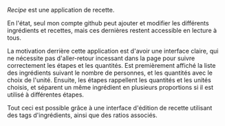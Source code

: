*Recipe* est une application de recette.

En l'état, seul mon compte github peut ajouter et modifier les différents ingrédients et recettes, mais ces dernières restent accessible en lecture à tous.

La motivation derrière cette application est d'avoir une interface claire, qui ne nécessite pas d'aller-retour incessant dans la page pour suivre correctement les étapes et les quantités.
Est premièrement affiché la liste des ingrédients suivant le nombre de personnes, et les quantités avec le choix de l'unité. Ensuite, les étapes rappellent les quantités et les unités choisis, et séparent un même ingrédient en plusieurs proportions si il est utilisé à différentes étapes.

Tout ceci est possible grâce à une interface d'édition de recette utilisant des tags d'ingrédients, ainsi que des ratios associés. 